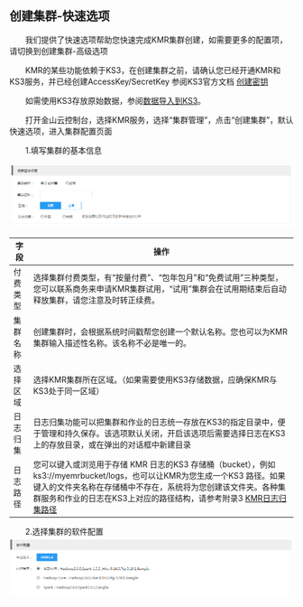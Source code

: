 ## 创建集群-快速选项


　　我们提供了快速选项帮助您快速完成KMR集群创建，如需要更多的配置项，请切换到创建集群-高级选项

　　KMR的某些功能依赖于KS3，在创建集群之前，请确认您已经开通KMR和KS3服务，并已经创建AccessKey/SecretKey 参阅KS3官方文档 [创建密钥](http://www.ksyun.com/doc/art/id/612)

　　如需使用KS3存放原始数据，参阅[数据导入到KS3](shu_ju_dao_ru_zhi_nan.md)。

　　打开金山云控制台，选择KMR服务，选择“集群管理”，点击“创建集群”，默认快速选项，进入集群配置页面
  
　　1.填写集群的基本信息

![快速选项1](./images/ksxx1.png)
 
| 字段| 操作|
| -- | -- |
| 付费类型 | 选择集群付费类型，有“按量付费”、“包年包月”和“免费试用”三种类型， 您可以联系商务来申请KMR集群试用，“试用”集群会在试用期结束后自动释放集群，请您注意及时转正续费。|
| 集群名称 | 创建集群时，会根据系统时间戳帮您创建一个默认名称。您也可以为KMR集群输入描述性名称。该名称不必是唯一的。 |
| 选择区域 | 选择KMR集群所在区域。（如果需要使用KS3存储数据，应确保KMR与KS3处于同一区域） |
| 日志归集 | 日志归集功能可以把集群和作业的日志统一存放在KS3的指定目录中，便于管理和持久保存。该选项默认关闭，开启该选项后需要选择日志在KS3上的存放目录，或在弹出的对话框中新建目录 |
| 日志路径 | 您可以键入或浏览用于存储 KMR 日志的KS3 存储桶（bucket），例如 ks3://myemrbucket/logs，也可以让KMR为您生成一个KS3 路径。如果键入的文件夹名称在存储桶中不存在，系统将为您创建该文件夹。各种集群服务和作业的日志在KS3上对应的路径结构，请参考附录3 [KMR日志归集路径]() |

　　2.选择集群的软件配置
　
 ![快速选项2](./images/ksxx2.png)